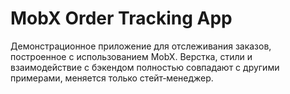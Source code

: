# MobX Order Tracking App

Демонстрационное приложение для отслеживания заказов, построенное с использованием MobX.
Верстка, стили и взаимодействие с бэкендом полностью совпадают с другими примерами, меняется только стейт‑менеджер.
